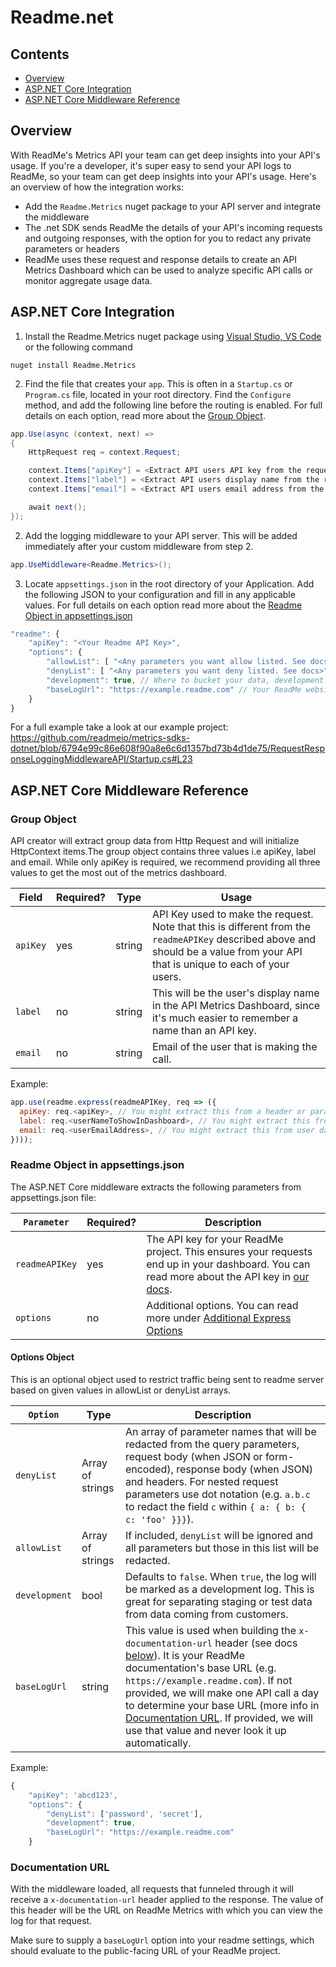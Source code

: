 # Readme.net

## Contents
- [Overview](#overview)
- [ASP.NET Core Integration](#aspnet-core-integration)
- [ASP.NET Core Middleware Reference](#aspnet-core-middleware-reference)

## Overview
With ReadMe's Metrics API your team can get deep insights into your API's usage. If you're a developer, it's super easy to send your API logs to ReadMe, so your team can get deep insights into your API's usage. Here's an overview of how the integration works:

- Add the `Readme.Metrics` nuget package to your API server and integrate the middleware
- The .net SDK sends ReadMe the details of your API's incoming requests and outgoing responses, with the option for you to redact any private parameters or headers
- ReadMe uses these request and response details to create an API Metrics Dashboard which can be used to analyze specific API calls or monitor aggregate usage data.

## ASP.NET Core Integration

1. Install the Readme.Metrics nuget package using [Visual Studio, VS Code](https://docs.microsoft.com/en-us/nuget/install-nuget-client-tools) or the following command

```shell
nuget install Readme.Metrics
```

2. Find the file that creates your `app`. This is often in a `Startup.cs` or `Program.cs` file, located in your root directory. Find the `Configure` method, and add the following line before the routing is enabled. For full details on each option, read more about the [Group Object](#group-object).


```cs
app.Use(async (context, next) =>
{
    HttpRequest req = context.Request;

    context.Items["apiKey"] = <Extract API users API key from the request>
    context.Items["label"] = <Extract API users display name from the request>
    context.Items["email"] = <Extract API users email address from the request>

    await next();
});
```


2. Add the logging middleware to your API server. This will be added immediately after your custom middleware from step 2.

```cs
app.UseMiddleware<Readme.Metrics>();
```


3. Locate `appsettings.json` in the root directory of your Application. Add the following JSON to your configuration and fill in any applicable values. For full details on each option read more about the [Readme Object in appsettings.json](readme-object-in-appsettingsjson)
```javascript
"readme": {
    "apiKey": "<Your Readme API Key>",
    "options": {
        "allowList": [ "<Any parameters you want allow listed. See docs>" ],
        "denyList": [ "<Any parameters you want deny listed. See docs>"],
        "development": true, // Where to bucket your data, development or production
        "baseLogUrl": "https://example.readme.com" // Your ReadMe website's base url
    }
}
```

For a full example take a look at our example project: https://github.com/readmeio/metrics-sdks-dotnet/blob/6794e99c86e608f90a8e6c6d1357bd73b4d1de75/RequestResponseLoggingMiddlewareAPI/Startup.cs#L23

## ASP.NET Core Middleware Reference
### Group Object
API creator will extract group data from Http Request and will initialize HttpContext items.The group object contains three values i.e apiKey, label and email. While only apiKey is required, we recommend providing all three values to get the most out of the metrics dashboard.

Field  | Required? | Type   | Usage
-------|-----------|--------|------------
`apiKey` | yes       | string | API Key used to make the request. Note that this is different from the `readmeAPIKey` described above and should be a value from your API that is unique to each of your users.
`label`  | no        | string | This will be the user's display name in the API Metrics Dashboard, since it's much easier to remember a name than an API key.
`email`  | no        | string | Email of the user that is making the call.

Example:
```javascript
app.use(readme.express(readmeAPIKey, req => ({
  apiKey: req.<apiKey>, // You might extract this from a header or parameter
  label: req.<userNameToShowInDashboard>, // You might extract this from user data associated with the API key
  email: req.<userEmailAddress>, // You might extract this from user data associated with the API key
})));
```

### Readme Object in appsettings.json
The ASP.NET Core middleware extracts the following parameters from appsettings.json file:

`Parameter`    | Required? | Description
---------------|-----------|------------------
`readmeAPIKey` | yes       | The API key for your ReadMe project. This ensures your requests end up in your dashboard. You can read more about the API key in [our docs](https://docs.readme.com/reference/authentication).
`options`      | no        | Additional options. You can read more under [Additional Express Options](#additional-express-options)


#### Options Object
This is an optional object used to restrict traffic being sent to readme server based on given values in allowList or denyList arrays.

`Option`      | Type             | Description
------------|------------------|---------------
`denyList`         | Array of strings | An array of parameter names that will be redacted from the query parameters, request body (when JSON or form-encoded), response body (when JSON) and headers. For nested request parameters use dot notation (e.g. `a.b.c` to redact the field `c` within `{ a: { b: { c: 'foo' }}}`).
`allowList`        | Array of strings | If included, `denyList` will be ignored and all parameters but those in this list will be redacted.
`development`      | bool             | Defaults to `false`. When `true`, the log will be marked as a development log. This is great for separating staging or test data from data coming from customers.
`baseLogUrl`       | string           | This value is used when building the `x-documentation-url` header (see docs [below](#documentation-url)). It is your ReadMe documentation's base URL (e.g. `https://example.readme.com`). If not provided, we will make one API call a day to determine your base URL (more info in [Documentation URL](#documentation-url). If provided, we will use that value and never look it up automatically.

Example:
```javascript
{
    "apiKey": 'abcd123',
    "options": {
        "denyList": ['password', 'secret'],
        "development": true,
        "baseLogUrl": "https://example.readme.com"
    }
```

### Documentation URL
With the middleware loaded, all requests that funneled through it will receive a `x-documentation-url` header applied to the response. The value of this header will be the URL on ReadMe Metrics with which you can view the log for that request.

Make sure to supply a `baseLogUrl` option into your readme settings, which should evaluate to the public-facing URL of your ReadMe project.

